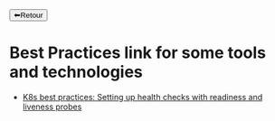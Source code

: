 <a href="../README.md">
<button>⬅Retour</button>
</a>

# Best Practices link for some tools and technologies

- [K8s best practices: Setting up health checks with readiness and liveness probes](https://cloud.google.com/blog/products/containers-kubernetes/kubernetes-best-practices-setting-up-health-checks-with-readiness-and-liveness-probes)